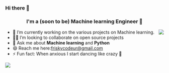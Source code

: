 
### Hi there 👋



### <center> I'm a (soon to be) Machine learning Engineer 🤖 </center>
<img align='right' src='https://media2.giphy.com/media/MuE0xWbEohUrxbm77r/giphy.gif' />


- 🔭 I’m currently working on the various projects on Machine learning.
- 🧑‍💻 I’m looking to collaborate on open source projects
- 💬 Ask me about <strong>Machine learning</strong> and <strong> Python </strong>
- 😄 Reach me here:friskycodeur@gmail.com
- ⚡ Fun fact: When anxious I start dancing like crazy 🕺


[![](https://github-readme-stats.vercel.app/api?username=friskycodeur&show_icons=true&title_color=fff&icon_color=79ff97&text_color=9f9f9f&bg_color=151515)](https://github.com/friskycodeur/github-readme-stats)

<!--
**friskycodeur/friskycodeur** is a ✨ _special_ ✨ repository because its `README.md` (this file) appears on your GitHub profile.

Here are some ideas to get you started:

- 🔭 I’m currently working on ...
- 🌱 I’m currently learning ...
- 👯 I’m looking to collaborate on ...
- 🤔 I’m looking for help with ...
- 💬 Ask me about ...
- 📫 How to reach me: ...
- 😄 Pronouns: ...
- ⚡ Fun fact: ...
-->

